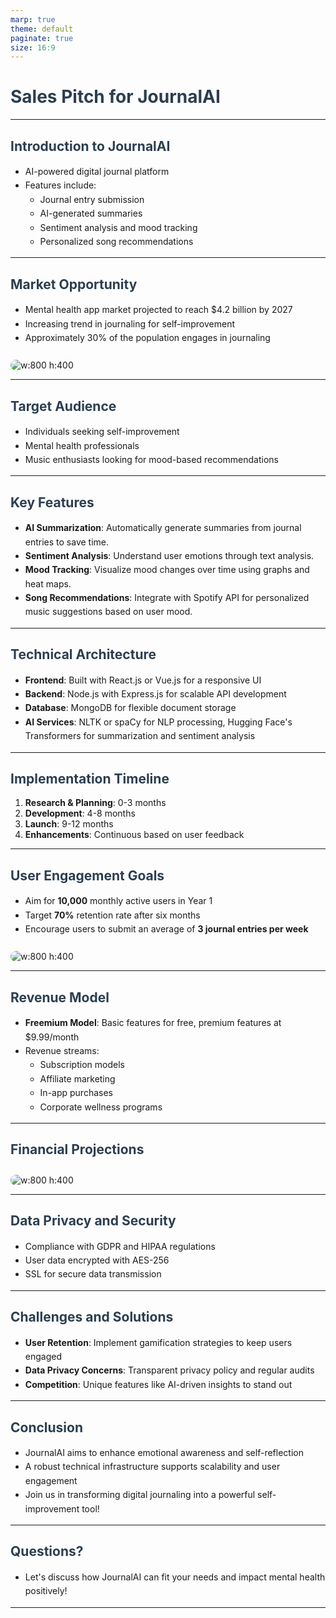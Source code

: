 ```yaml
---
marp: true
theme: default
paginate: true
size: 16:9
---
```


<style>
section {
  padding: 20px;
  font-family: Arial, sans-serif;
}

h1, h2, h3 {
  color: #2c3e50;
}

ul {
  line-height: 1.6;
}

img {
  border-radius: 10px;
  margin-top: 10px;
}
</style>

# Sales Pitch for JournalAI

---

## Introduction to JournalAI
- AI-powered digital journal platform
- Features include:
  - Journal entry submission
  - AI-generated summaries
  - Sentiment analysis and mood tracking
  - Personalized song recommendations

---

## Market Opportunity
- Mental health app market projected to reach $4.2 billion by 2027
- Increasing trend in journaling for self-improvement
- Approximately 30% of the population engages in journaling

![w:800 h:400](graphs/pies/MarketShareMentalHealthApps2028.png)  
<!-- Pie chart showing market share of mental health apps projected to reach $6 billion by 2028, within a larger industry valued at approximately $90 billion. -->

---

## Target Audience
- Individuals seeking self-improvement
- Mental health professionals
- Music enthusiasts looking for mood-based recommendations

---

## Key Features
- **AI Summarization**: Automatically generate summaries from journal entries to save time.
- **Sentiment Analysis**: Understand user emotions through text analysis.
- **Mood Tracking**: Visualize mood changes over time using graphs and heat maps.
- **Song Recommendations**: Integrate with Spotify API for personalized music suggestions based on user mood.

---

## Technical Architecture
- **Frontend**: Built with React.js or Vue.js for a responsive UI
- **Backend**: Node.js with Express.js for scalable API development
- **Database**: MongoDB for flexible document storage
- **AI Services**: NLTK or spaCy for NLP processing, Hugging Face's Transformers for summarization and sentiment analysis

---

## Implementation Timeline
1. **Research & Planning**: 0-3 months
2. **Development**: 4-8 months
3. **Launch**: 9-12 months
4. **Enhancements**: Continuous based on user feedback

---

## User Engagement Goals
- Aim for **10,000** monthly active users in Year 1
- Target **70%** retention rate after six months
- Encourage users to submit an average of **3 journal entries per week**

![w:800 h:400](graphs/lines/UserGrowthProjection.png)  
<!-- Line chart showing the user growth projection for the startup, aiming for 100,000 users in Year 1, 500,000 by the end of Year 3, and reaching 1 million by Year 5. -->

---

## Revenue Model
- **Freemium Model**: Basic features for free, premium features at $9.99/month
- Revenue streams:
  - Subscription models
  - Affiliate marketing
  - In-app purchases
  - Corporate wellness programs

---

## Financial Projections
![w:800 h:400](graphs/bars/RevenueProjectionsOverYears.png)  
<!-- Bar chart illustrating projected revenue growth for the startup: Year 1 - $299,700, Year 2 - $2.7 million, Year 3 - $5 million. -->

---

## Data Privacy and Security
- Compliance with GDPR and HIPAA regulations
- User data encrypted with AES-256
- SSL for secure data transmission

---

## Challenges and Solutions
- **User Retention**: Implement gamification strategies to keep users engaged
- **Data Privacy Concerns**: Transparent privacy policy and regular audits
- **Competition**: Unique features like AI-driven insights to stand out

---

## Conclusion
- JournalAI aims to enhance emotional awareness and self-reflection
- A robust technical infrastructure supports scalability and user engagement
- Join us in transforming digital journaling into a powerful self-improvement tool!  

---

## Questions?
- Let's discuss how JournalAI can fit your needs and impact mental health positively!  

---